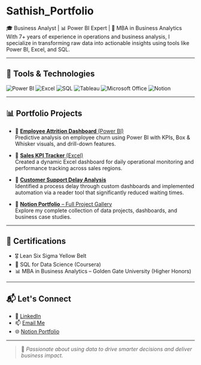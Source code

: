 # Sathish_Portfolio

🎓 Business Analyst | 📊 Power BI Expert | 🧠 MBA in Business Analytics  
With 7+ years of experience in operations and business analysis, I specialize in transforming raw data into actionable insights using tools like Power BI, Excel, and SQL.

---

## 🧰 Tools & Technologies
![Power BI](https://img.shields.io/badge/-Power%20BI-F2C811?style=flat&logo=powerbi)
![Excel](https://img.shields.io/badge/-Excel-217346?style=flat&logo=microsoft-excel&logoColor=white)
![SQL](https://img.shields.io/badge/-SQL-336791?style=flat&logo=postgresql&logoColor=white)
![Tableau](https://img.shields.io/badge/-Tableau-E97627?style=flat&logo=tableau&logoColor=white)
![Microsoft Office](https://img.shields.io/badge/-Microsoft%20Office-D83B01?style=flat&logo=microsoft-office&logoColor=white)
![Notion](https://img.shields.io/badge/-Notion-000000?style=flat&logo=notion)

---

## 📊 Portfolio Projects

- 🔸 [**Employee Attrition Dashboard** (Power BI)](https://app.powerbi.com/groups/me/reports/67b19e6c-8007-4834-b7fe-9751fc34ed)  
  Predictive analysis on employee churn using Power BI with KPIs, Box & Whisker visuals, and drill-down features.

- 🔸 [**Sales KPI Tracker** (Excel)](https://link-to-your-excel-dashboard)  
  Created a dynamic Excel dashboard for daily operational monitoring and performance tracking across sales regions.

- 🔸 [**Customer Support Delay Analysis**](https://link-to-your-project-or-Notion)  
  Identified a process delay through custom dashboards and implemented automation via a reader tool that significantly reduced waiting times.

- 🔸 [**Notion Portfolio** – Full Project Gallery](https://www.notion.so/Welcome-to-my-Portfolio-204a172051ab80ddb338e76b2feae3bc)  
  Explore my complete collection of data projects, dashboards, and business case studies.

---

## 🎯 Certifications
- 🎖 Lean Six Sigma Yellow Belt
- 🧠 SQL for Data Science (Coursera)
- 📊 MBA in Business Analytics – Golden Gate University (Higher Honors)

---

## 📬 Let's Connect
- 💼 [LinkedIn](https://www.linkedin.com/in/sathishkumarbharathiraja)
- 📫 [Email Me](mailto:sathishkumarbharathiraja@gmail.com)
- 🌐 [Notion Portfolio](https://www.notion.so/Welcome-to-my-Portfolio-204a172051ab80ddb338e76b2feae3bc)

---

> 🚀 *Passionate about using data to drive smarter decisions and deliver business impact.*
